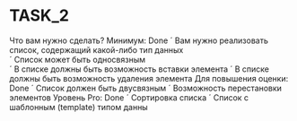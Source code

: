 # TASK_2

Что вам нужно сделать?
Минимум:                                                                    Done
´ Вам нужно реализовать список, содержащий какой-либо тип данных            
´ Список может быть односвязным                                             
´ В списке должны быть возможность вставки элемента
´ В списке должны быть возможность удаления элемента
Для повышения оценки:                                                       Done
´ Список должен быть двусвязным
´ Возможность перестановки элементов
Уровень Pro:                                                                Done
´ Сортировка списка
´ Список с шаблонным (template) типом данны
